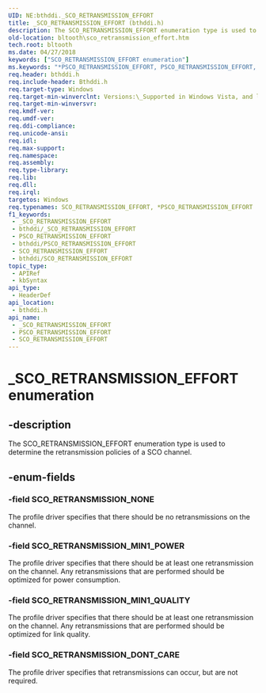 ```yaml
---
UID: NE:bthddi._SCO_RETRANSMISSION_EFFORT
title: _SCO_RETRANSMISSION_EFFORT (bthddi.h)
description: The SCO_RETRANSMISSION_EFFORT enumeration type is used to determine the retransmission policies of a SCO channel.
old-location: bltooth\sco_retransmission_effort.htm
tech.root: bltooth
ms.date: 04/27/2018
keywords: ["SCO_RETRANSMISSION_EFFORT enumeration"]
ms.keywords: "*PSCO_RETRANSMISSION_EFFORT, PSCO_RETRANSMISSION_EFFORT, PSCO_RETRANSMISSION_EFFORT enumeration pointer [Bluetooth Devices], SCO_RETRANSMISSION_DONT_CARE, SCO_RETRANSMISSION_EFFORT, SCO_RETRANSMISSION_EFFORT enumeration [Bluetooth Devices], SCO_RETRANSMISSION_MIN1_POWER, SCO_RETRANSMISSION_MIN1_QUALITY, SCO_RETRANSMISSION_NONE, _SCO_RETRANSMISSION_EFFORT, bltooth.sco_retransmission_effort, bth_enums_00709c56-9596-40d6-a789-840c5c1c7d33.xml, bthddi/PSCO_RETRANSMISSION_EFFORT, bthddi/SCO_RETRANSMISSION_DONT_CARE, bthddi/SCO_RETRANSMISSION_EFFORT, bthddi/SCO_RETRANSMISSION_MIN1_POWER, bthddi/SCO_RETRANSMISSION_MIN1_QUALITY, bthddi/SCO_RETRANSMISSION_NONE"
req.header: bthddi.h
req.include-header: Bthddi.h
req.target-type: Windows
req.target-min-winverclnt: Versions:\_Supported in Windows Vista, and later.
req.target-min-winversvr: 
req.kmdf-ver: 
req.umdf-ver: 
req.ddi-compliance: 
req.unicode-ansi: 
req.idl: 
req.max-support: 
req.namespace: 
req.assembly: 
req.type-library: 
req.lib: 
req.dll: 
req.irql: 
targetos: Windows
req.typenames: SCO_RETRANSMISSION_EFFORT, *PSCO_RETRANSMISSION_EFFORT
f1_keywords:
 - _SCO_RETRANSMISSION_EFFORT
 - bthddi/_SCO_RETRANSMISSION_EFFORT
 - PSCO_RETRANSMISSION_EFFORT
 - bthddi/PSCO_RETRANSMISSION_EFFORT
 - SCO_RETRANSMISSION_EFFORT
 - bthddi/SCO_RETRANSMISSION_EFFORT
topic_type:
 - APIRef
 - kbSyntax
api_type:
 - HeaderDef
api_location:
 - bthddi.h
api_name:
 - _SCO_RETRANSMISSION_EFFORT
 - PSCO_RETRANSMISSION_EFFORT
 - SCO_RETRANSMISSION_EFFORT
---
```


# _SCO_RETRANSMISSION_EFFORT enumeration


## -description

The SCO_RETRANSMISSION_EFFORT enumeration type is used to determine the retransmission policies of a
  SCO channel.

## -enum-fields

### -field SCO_RETRANSMISSION_NONE

The profile driver specifies that there should be no retransmissions on the channel.

### -field SCO_RETRANSMISSION_MIN1_POWER

The profile driver specifies that there should be at least one retransmission on the channel. Any
     retransmissions that are performed should be optimized for power consumption.

### -field SCO_RETRANSMISSION_MIN1_QUALITY

The profile driver specifies that there should be at least one retransmission on the channel. Any
     retransmissions that are performed should be optimized for link quality.

### -field SCO_RETRANSMISSION_DONT_CARE

The profile driver specifies that retransmissions can occur, but are not required.

